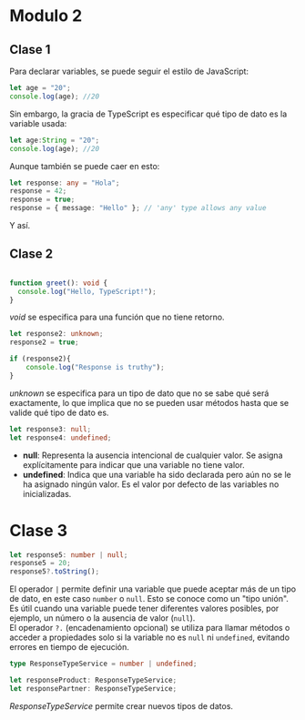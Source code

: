 # Modulo 2

## Clase 1

Para declarar variables, se puede seguir el estilo de JavaScript:

```typescript
let age = "20";
console.log(age); //20
```

Sin embargo, la gracia de TypeScript es especificar qué tipo de dato es la variable usada:

```typescript
let age:String = "20";
console.log(age); //20
```

Aunque también se puede caer en esto:

```typescript
let response: any = "Hola";
response = 42; 
response = true; 
response = { message: "Hello" }; // 'any' type allows any value
```

Y así.

## Clase 2

```typescript

function greet(): void {
  console.log("Hello, TypeScript!");
}  
```

*void* se especifica para una función que no tiene retorno.

```typescript
let response2: unknown;
response2 = true;

if (response2){
    console.log("Response is truthy");
}
```

*unknown* se especifica para un tipo de dato que no se sabe qué será exactamente, lo que implica que no se pueden usar métodos hasta que se valide qué tipo de dato es.

```typescript
let response3: null;
let response4: undefined;
```

- **null**: Representa la ausencia intencional de cualquier valor. Se asigna explícitamente para indicar que una variable no tiene valor.
- **undefined**: Indica que una variable ha sido declarada pero aún no se le ha asignado ningún valor. Es el valor por defecto de las variables no inicializadas.


# Clase 3

```typescript
let response5: number | null;
response5 = 20;
response5?.toString();
```

El operador `|` permite definir una variable que puede aceptar más de un tipo de dato, en este caso `number` o `null`. Esto se conoce como un "tipo unión". Es útil cuando una variable puede tener diferentes valores posibles, por ejemplo, un número o la ausencia de valor (`null`).  
El operador `?.` (encadenamiento opcional) se utiliza para llamar métodos o acceder a propiedades solo si la variable no es `null` ni `undefined`, evitando errores en tiempo de ejecución.

```typescript
type ResponseTypeService = number | undefined;

let responseProduct: ResponseTypeService;
let responsePartner: ResponseTypeService;
```

*ResponseTypeService* permite crear nuevos tipos de datos.
